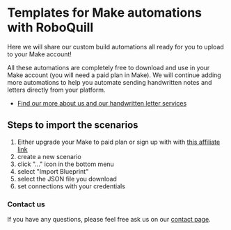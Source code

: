 # Templates for Make automations with RoboQuill
Here we will share our custom build automations all ready for you to upload to your Make account!

All these automations are completely free to download and use in your Make account (you will need a paid plan in Make). We will continue adding more automations to help you automate sending handwritten notes and letters directly from your platform.

- [Find our more about us and our handwritten letter services](https://roboquill.io)

## Steps to import the scenarios

1. Either upgrade your Make to paid plan or sign up with with [this affiliate link](https://www.make.com/en/register?pc=roboquill)
2. create a new scenario
3. click "..." icon in the bottom menu
4. select "Import Blueprint"
5. select the JSON file you download
6. set connections with your credentials

### Contact us

If you have any questions, please feel free ask us on our [contact page](https://roboquill.io).
